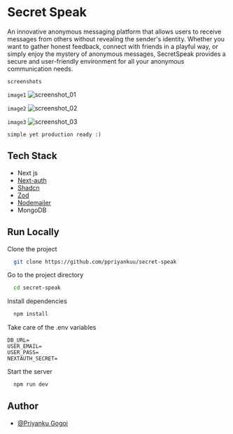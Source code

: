 
# Secret Speak
An innovative anonymous messaging platform that allows users to receive messages from others without revealing the sender's identity. Whether you want to gather honest feedback, connect with friends in a playful way, or simply enjoy the mystery of anonymous messages, SecretSpeak provides a secure and user-friendly environment for all your anonymous communication needs.


```screenshots```
<br />

`image1`
![screenshot_01](https://i.postimg.cc/SNzrcCT1/image1.png)

`image2`
![screenshot_02](https://i.postimg.cc/RhtgCH2Y/image2.png)

`image3`
![screenshot_03](https://i.postimg.cc/6pJDZ90R/image3.png)

```simple yet production ready :)```

## Tech Stack
- Next js
- [Next-auth](https://www.npmjs.com/package/next-auth) 
- [Shadcn](https://ui.shadcn.com/)
- [Zod](https://www.npmjs.com/package/zod)
- [Nodemailer](https://www.npmjs.com/package/nodemailer)
- MongoDB



## Run Locally

Clone the project

```bash
  git clone https://github.com/ppriyankuu/secret-speak
```

Go to the project directory

```bash
  cd secret-speak
```

Install dependencies

```bash
  npm install
```

Take care of the .env variables
```
DB_URL=
USER_EMAIL=
USER_PASS=
NEXTAUTH_SECRET=
```

Start the server

```bash
  npm run dev
```


## Author
- [@Priyanku Gogoi](https://github.com/ppriyankuu)